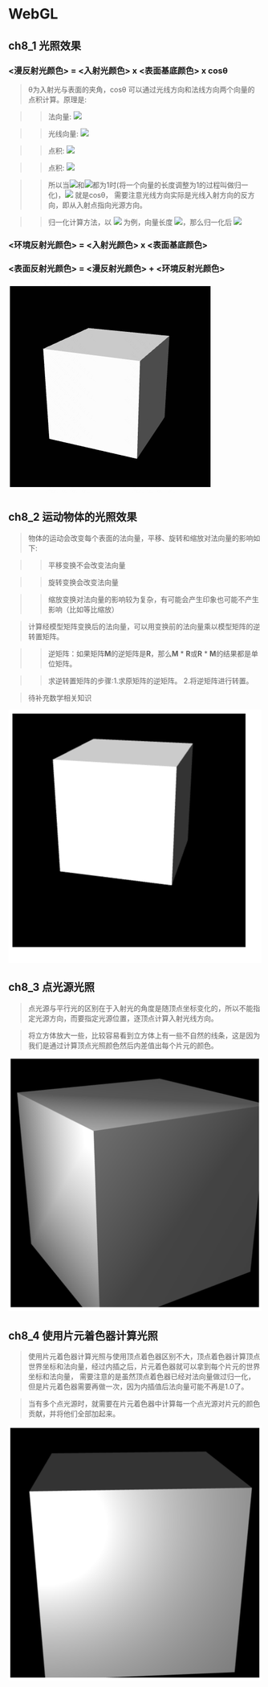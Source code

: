 # WebGL

## ch8_1 光照效果

### <漫反射光颜色> = <入射光颜色> x <表面基底颜色> x cosθ

>θ为入射光与表面的夹角，cosθ 可以通过光线方向和法线方向两个向量的点积计算。原理是:

>>法向量: ![](https://latex.codecogs.com/svg.image?\vec{n}=(nx,ny,nz))

>>光线向量: ![](https://latex.codecogs.com/svg.image?\vec{l}=(lx,ly,lz))

>>点积: ![](https://latex.codecogs.com/svg.image?\vec{n}\cdot\vec{l}=nx\times&space;lx&plus;ny\times&space;ly&plus;nz\times&space;lz)

>>点积: ![](https://latex.codecogs.com/svg.image?\vec{n}\cdot\vec{l}=\left|&space;\vec{n}\right|\cdot\left|&space;\vec{l}\right|\times&space;\cos&space;\theta&space;)

>>所以当![](https://latex.codecogs.com/svg.image?\left|&space;\vec{n}\right|)和![](https://latex.codecogs.com/svg.image?|&space;\vec{l}&space;|)都为1时(将一个向量的长度调整为1的过程叫做归一化)，![](https://latex.codecogs.com/svg.image?\vec{n}\cdot\vec{l}) 就是cosθ，
需要注意光线方向实际是光线入射方向的反方向，即从入射点指向光源方向。

>>归一化计算方法，以 ![](https://latex.codecogs.com/svg.image?\vec{n}&space;=&space;(nx,&space;ny,&space;nz)) 为例，向量长度 ![](https://latex.codecogs.com/svg.image?m=|\vec{n}|=\sqrt{nx^2&plus;ny^2&plus;nz^2})，那么归一化后 ![](https://latex.codecogs.com/svg.image?\vec{n}=(\frac{nx}{m},\frac{ny}{m},\frac{nz}{m}))

### <环境反射光颜色> = <入射光颜色> x <表面基底颜色>

### <表面反射光颜色> = <漫反射光颜色> + <环境反射光颜色>

![image](https://github.com/gaolizheng/LearnWebGL/blob/master/Ch8_1_LightedCube/effect.png)

## ch8_2 运动物体的光照效果

>物体的运动会改变每个表面的法向量，平移、旋转和缩放对法向量的影响如下:

>>平移变换不会改变法向量

>>旋转变换会改变法向量

>>缩放变换对法向量的影响较为复杂，有可能会产生印象也可能不产生影响（比如等比缩放）

>计算经模型矩阵变换后的法向量，可以用变换前的法向量乘以模型矩阵的逆转置矩阵。

>>逆矩阵：如果矩阵**M**的逆矩阵是**R**，那么**M** * **R**或**R** * **M**的结果都是单位矩阵。

>>求逆转置矩阵的步骤:1.求原矩阵的逆矩阵。 2.将逆矩阵进行转置。

>待补充数学相关知识

![image](https://github.com/gaolizheng/LearnWebGL/blob/master/Ch8_2_LightedMovedCube/effect.png)

## ch8_3 点光源光照

>点光源与平行光的区别在于入射光的角度是随顶点坐标变化的，所以不能指定光源方向，而要指定光源位置，逐顶点计算入射光线方向。

>将立方体放大一些，比较容易看到立方体上有一些不自然的线条，这是因为我们是通过计算顶点光照颜色然后内差值出每个片元的颜色。

![image](https://github.com/gaolizheng/LearnWebGL/blob/master/Ch8_3_PointLightedCube/effect.png)

## ch8_4 使用片元着色器计算光照

>使用片元着色器计算光照与使用顶点着色器区别不大，顶点着色器计算顶点世界坐标和法向量，经过内插之后，片元着色器就可以拿到每个片元的世界坐标和法向量，
需要注意的是虽然顶点着色器已经对法向量做过归一化，但是片元着色器需要再做一次，因为内插值后法向量可能不再是1.0了。

>当有多个点光源时，就需要在片元着色器中计算每一个点光源对片元的颜色贡献，并将他们全部加起来。

![image](https://github.com/gaolizheng/LearnWebGL/blob/master/Ch8_4_PointLightedCube/effect.png)